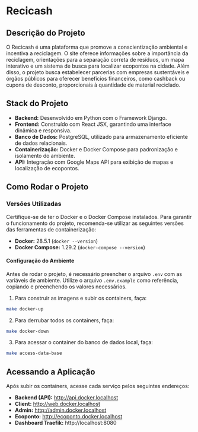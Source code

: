 # Recicash

## Descrição do Projeto
O Recicash é uma plataforma que promove a conscientização ambiental e incentiva a reciclagem. O site oferece informações sobre a importância da reciclagem, orientações para a separação correta de resíduos, um mapa interativo e um sistema de busca para localizar ecopontos na cidade.  Além disso, o projeto busca estabelecer parcerias com empresas sustentáveis e órgãos públicos para oferecer benefícios financeiros, como cashback ou cupons de desconto, proporcionais à quantidade de material reciclado.

## Stack do Projeto

- **Backend:** Desenvolvido em Python com o Framework Django.
- **Frontend:** Construído com React JSX, garantindo uma interface dinâmica e responsiva.
- **Banco de Dados:** PostgreSQL, utilizado para armazenamento eficiente de dados relacionais.
- **Containerização:** Docker e Docker Compose para padronização e isolamento do ambiente.
- **API:** Integração com Google Maps API para exibição de mapas e localização de ecopontos.



## Como Rodar o Projeto

### Versões Utilizadas

Certifique-se de ter o Docker e o Docker Compose instalados. Para garantir o funcionamento do projeto, recomenda-se utilizar as seguintes versões das ferramentas de containerização:

- **Docker:** 28.5.1 (`docker --version`)
- **Docker Compose:** 1.29.2 (`docker-compose --version`)

#### Configuração do Ambiente

Antes de rodar o projeto, é necessário preencher o arquivo `.env` com as variáveis de ambiente. Utilize o arquivo `.env.example` como referência, copiando e preenchendo os valores necessários.

1. Para construir as imagens e subir os containers, faça:
```bash
make docker-up
```

2. Para derrubar todos os containers, faça:
```bash
make docker-down
```

3. Para acessar o container do banco de dados local, faça:
```bash
make access-data-base
```

## Acessando a Aplicação

Após subir os containers, acesse cada serviço pelos seguintes endereços:

- **Backend (API):** http://api.docker.localhost
- **Client:** http://web.docker.localhost
- **Admin:** http://admin.docker.localhost
- **Ecoponto:** http://ecoponto.docker.localhost
- **Dashboard Traefik:** http://localhost:8080

